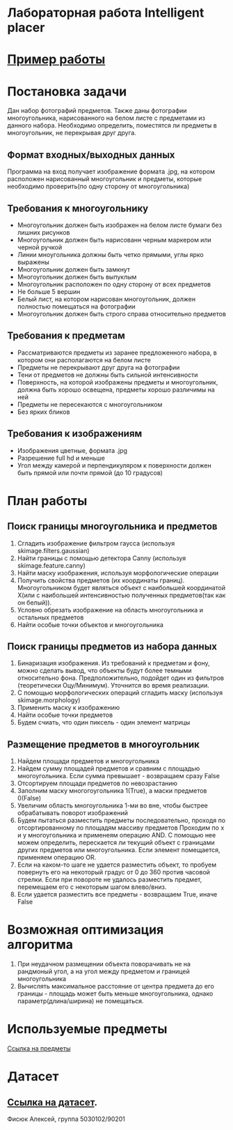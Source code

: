# Лабораторная работа Intelligent placer

# [Пример работы](intelligent_placer.ipynb) 

# Постановка задачи
Дан набор фотографий предметов. Также даны фотографии многоугольника, нарисованного на белом листе с предметами из данного набора.
Необходимо определить, поместятся ли предметы в многоугольник, не перекрывая друг друга.

## Формат входных/выходных данных
Программа на вход получает изображение формата .jpg, на котором расположен нарисованный многоугольник и предметы, 
которые необходимо проверить(по одну сторону от многоугольника)

## Требования к многоугольнику
* Многоугольник должен быть изображен на белом листе бумаги без лишних рисунков
* Многоугольник должен быть нарисованн черным маркером или черной ручкой
* Линии мноугольника должны быть четко прямыми, углы ярко выражены
* Многоугольник должен быть замкнут
* Многоугольник должен быть выпуклым
* Многоугольник расположен по одну сторону от всех предметов
* Не больше 5 вершин
* Белый лист, на котором нарисован многоугольник, должен полностью помещаться на фотографии
* Многоугольник должен быть строго справа относительно предметов

## Требования к предметам
* Рассматриваются предметы из заранее предложенного набора, в котором они располагаются на белом листе
* Предметы не перекрывают друг друга на фотографии
* Тени от предметов не должны быть сильной интенсивности
* Поверхность, на которой изображены предметы и многоугольник, должна быть хорошо освещена, предметы хорошо различимы на ней
* Предметы не пересекаются с многоугольником
* Без ярких бликов

## Требования к изображениям
* Изображения цветные, формата .jpg
* Разрешение full hd и меньше
* Угол между камерой и перпендикуляром к поверхности должен быть прямой или почти прямой (до 10 градусов)

# План работы

## Поиск границы многоугольника и предметов
1. Сгладить изображение фильтром гаусса (используя skimage.filters.gaussian)
2. Найти границы с помощью детектора Canny (используя skimage.feature.canny)
3. Найти маску изображения, используя морфологические операции
4. Получить свойства предметов (их координаты границ). Многоугольником будет являться объект с наибольшей координатой Х(или с наибольшей интенсивностью полученных предметов(так как он белый)).
5. Условно обрезать изображение на область многоугольника и остальных предметов
6. Найти особые точки объектов и многоугольника

## Поиск границы предметов из набора данных
1. Бинаризация изображения. Из требований к предметам и фону, можно сделать вывод, что объекты будут более темными относительно фона.
   Предположительно, подойдет один из фильтров (теоретически Оцу/Минимум). Уточнится во время реализации.
2. С помощью морфологических операций сгладить маску (используя skimage.morphology)
3. Применить маску к изображению
4. Найти особые точки предметов
5. Будем счиать, что один пиксель - один элемент матрицы

## Размещение предметов в многоугольник
1. Найдем площади предметов и многоугольника
2. Найдем сумму площадей предметов и сравним с площадью многоугольника. Если сумма превышает - возвращаем сразу False
3. Отсортируем площади предметов по невозрастанию
4. Заполним маску многогоугольника 1(True), а маски предметов 0(False)
5. Увеличим область многоугольника 1-ми во вне, чтобы быстрее обрабатывать поворот изображений
6. Будем пытаться разместить предметы последовательно, проходя по отсортированному по площадям массиву предметов
   Проходим по x и y многоугольника и применеям операцию AND. С помощью нее можем определить, перескается ли текущий объект с 
   границами других предметов или многоугольника. Если элемент помещается, применяем операцию OR.
7. Если на каком-то шаге не удается разместить объект, то пробуем повернуть его на некоторый градус от 0 до 360 против часовой стрелки.
   Если при повороте не удалось разместить предмет, перемещаем его с некоторым шагом влево/вниз.
8. Если удается разместить все предметы - возвращаем True, иначе False

# Возможная оптимизация алгоритма
1. При неудачном размещении объекта поворачивать не на рандмоный угол, а на угол между предметом и границей многоугольника
2. Вычислять максимальное расстояние от центра предмета до его границы - площадь может быть меньше многоугольника, однако параметр(длина/ширина) не помещаться.
# Используемые предметы
[Ссылка на предметы](images/objects)

# Датасет
[Ссылка на датасет](images/dataset).
---
Фисюк Алексей, группа 5030102/90201
